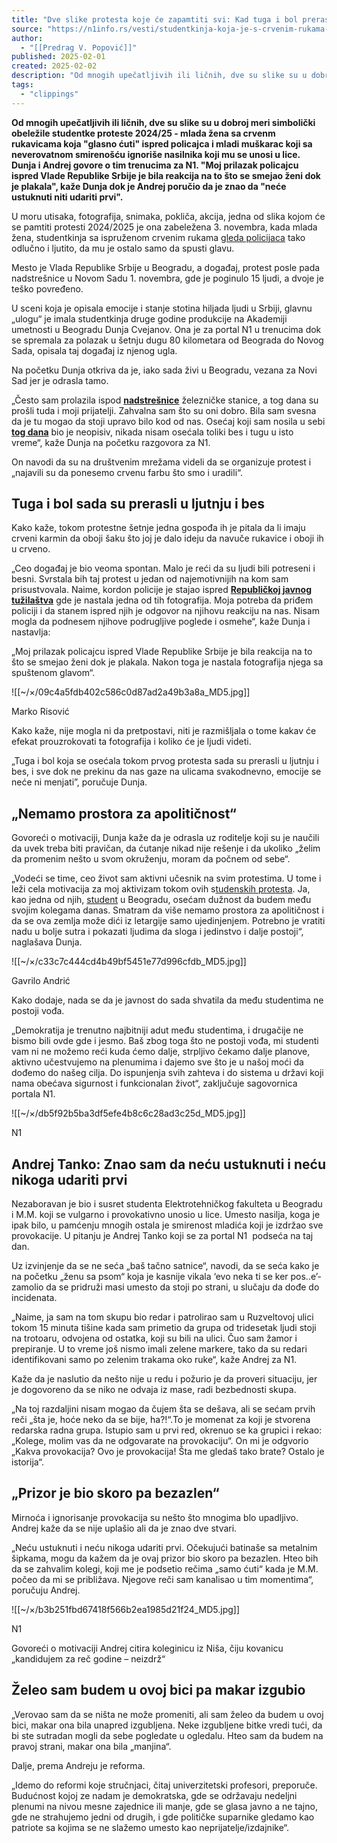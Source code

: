 ```yaml
---
title: "Dve slike protesta koje će zapamtiti svi: Kad tuga i bol prerastu u bes..."
source: "https://n1info.rs/vesti/studentkinja-koja-je-s-crvenim-rukama-stala-pred-policajca-za-n1-kad-tuga-i-bol-prerastu-u-bes/"
author:
  - "[[Predrag V. Popović]]"
published: 2025-02-01
created: 2025-02-02
description: "Od mnogih upečatljivih ili ličnih, dve su slike su u dobroj meri simbolički obeležile studentke proteste 2024/25 - mlada žena sa crvenm rukavicama koja \"glasno ćuti\" ispred policajca i mladi muškarac koji sa neverovatnom smirenošću ignoriše nasilnika koji mu se unosi u lice. Dunja i Andrej govore o tim trenucima za N1. \"Moj prilazak policajcu ispred Vlade Republike Srbije je bila reakcija na to što se smejao ženi dok je plakala\", kaže Dunja dok je Andrej poručio da je znao da \"neće ustuknuti niti udariti prvi\"."
tags:
  - "clippings"
---
```

**Od mnogih upečatljivih ili ličnih, dve su slike su u dobroj meri simbolički obeležile studentke proteste 2024/25 - mlada žena sa crvenm rukavicama koja "glasno ćuti" ispred policajca i mladi muškarac koji sa neverovatnom smirenošću ignoriše nasilnika koji mu se unosi u lice. Dunja i Andrej govore o tim trenucima za N1. "Moj prilazak policajcu ispred Vlade Republike Srbije je bila reakcija na to što se smejao ženi dok je plakala", kaže Dunja dok je Andrej poručio da je znao da "neće ustuknuti niti udariti prvi".**

U moru utisaka, fotografija, snimaka, pokliča, akcija, jedna od slika kojom će se pamtiti protesti 2024/2025 je ona zabeležena 3. novembra, kada mlada žena, studentkinja sa ispruženom crvenim rukama [gleda policijaca](https://n1info.rs/vesti/krvave-ruke-ispred-ministarstva-gradjevinarstva-policija-im-ne-da-da-pridju-zgradi/) tako odlučno i ljutito, da mu je ostalo samo da spusti glavu.

Mesto je Vlada Republike Srbije u Beogradu, a događaj, protest posle pada nadstrešnice u Novom Sadu 1. novembra, gde je poginulo 15 ljudi, a dvoje je teško povređeno.

U sceni koja je opisala emocije i stanje stotina hiljada ljudi u Srbiji, glavnu „ulogu“ je imala studentkinja druge godine produkcije na Akademiji umetnosti u Beogradu Dunja Cvejanov. Ona je za portal N1 u trenucima dok se spremala za polazak u šetnju dugu 80 kilometara od Beograda do Novog Sada, opisala taj događaj iz njenog ugla.

Na početku Dunja otkriva da je, iako sada živi u Beogradu, vezana za Novi Sad jer je odrasla tamo.

„Često sam prolazila ispod **[nadstrešnice](https://n1info.rs/biznis/nadstresnica-bila-teza-2311-tona-od-dozvoljenog-opterecenja-utvrdili-vestaci/)** železničke stanice, a tog dana su prošli tuda i moji prijatelji. Zahvalna sam što su oni dobro. Bila sam svesna da je tu mogao da stoji upravo bilo kod od nas. Osećaj koji sam nosila u sebi **[tog dana](https://www.youtube.com/watch?v=z_FK8UwNVig)** bio je neopisiv, nikada nisam osećala toliki bes i tugu u isto vreme“, kaže Dunja na početku razgovora za N1.

On navodi da su na društvenim mrežama videli da se organizuje protest i „najavili su da ponesemo crvenu farbu što smo i uradili“.

## **Tuga i bol sada su prerasli u ljutnju i bes**

Kako kaže, tokom protestne šetnje jedna gospođa ih je pitala da li imaju crveni karmin da oboji šaku što joj je dalo ideju da navuče rukavice i oboji ih u crveno.

„Ceo događaj je bio veoma spontan. Malo je reći da su ljudi bili potreseni i besni. Svrstala bih taj protest u jedan od najemotivnijih na kom sam prisustvovala. Naime, kordon policije je stajao ispred **[Republičkoj javnog tužilaštva](https://n1info.rs/vesti/dolovac-poziva-studente-na-sastanak-sto-pre-radi-pojasnjenja-odredjenih-zahteva/)** gde je nastala jedna od tih fotografija. Moja potreba da priđem policiji i da stanem ispred njih je odgovor na njihovu reakciju na nas. Nisam mogla da podnesem njihove podrugljive poglede i osmehe“, kaže Dunja i nastavlja:

„Moj prilazak policajcu ispred Vlade Republike Srbije je bila reakcija na to što se smejao ženi dok je plakala. Nakon toga je nastala fotografija njega sa spuštenom glavom“.

![[~/×/09c4a5fdb402c586c0d87ad2a49b3a8a_MD5.jpg]]

Marko Risović

Kako kaže, nije mogla ni da pretpostavi, niti je razmišljala o tome kakav će efekat prouzrokovati ta fotografija i koliko će je ljudi videti.

„Tuga i bol koja se osećala tokom prvog protesta sada su prerasli u ljutnju i bes, i sve dok ne prekinu da nas gaze na ulicama svakodnevno, emocije se neće ni menjati”, poručuje Dunja.

## **„Nemamo prostora za apolitičnost“**

Govoreći o motivaciji, Dunja kaže da je odrasla uz roditelje koji su je naučili da uvek treba biti pravičan, da ćutanje nikad nije rešenje i da ukoliko „želim da promenim nešto u svom okruženju, moram da počnem od sebe“.

„Vodeći se time, ceo život sam aktivni učesnik na svim protestima. U tome i leži cela motivacija za moj aktivizam tokom ovih s[tudenskih protesta](https://n1info.rs/tag/studentski-protest/). Ja, kao jedna od njih, [student](https://n1info.rs/tag/studenti/) u Beogradu, osećam dužnost da budem među svojim kolegama danas. Smatram da više nemamo prostora za apolitičnost i da se ova zemlja može dići iz letargije samo ujedinjenjem. Potrebno je vratiti nadu u bolje sutra i pokazati ljudima da sloga i jedinstvo i dalje postoji“, naglašava Dunja.

![[~/×/c33c7c444cd4b49bf5451e77d996cfdb_MD5.jpg]]

Gavrilo Andrić

Kako dodaje, nada se da je javnost do sada shvatila da među studentima ne postoji vođa.

„Demokratija je trenutno najbitniji adut među studentima, i drugačije ne bismo bili ovde gde i jesmo. Baš zbog toga što ne postoji vođa, mi studenti vam ni ne možemo reći kuda ćemo dalje, strpljivo čekamo dalje planove, aktivno učestvujemo na plenumima i dajemo sve što je u našoj moći da dođemo do našeg cilja. Do ispunjenja svih zahteva i do sistema u državi koji nama obećava sigurnost i funkcionalan život“, zaključuje sagovornica portala N1.

![[~/×/db5f92b5ba3df5efe4b8c6c28ad3c25d_MD5.jpg]]

N1

## Andrej Tanko: Znao sam da neću ustuknuti i neću nikoga udariti prvi

Nezaboravan je bio i susret studenta Elektrotehničkog fakulteta u Beogradu i M.M. koji se vulgarno i provokativno unosio u lice. Umesto nasilja, koga je ipak bilo, u pamćenju mnogih ostala je smirenost mladića koji je izdržao sve provokacije. U pitanju je Andrej Tanko koji se za portal N1  podseća na taj dan.

Uz izvinjenje da se ne seća „baš tačno satnice“, navodi, da se seća kako je na početku „ženu sa psom“ koja je kasnije vikala ‘evo neka ti se ker pos..e’- zamolio da se pridruži masi umesto da stoji po strani, u slučaju da dođe do incidenata.

„Naime, ja sam na tom skupu bio redar i patrolirao sam u Ruzveltovoj ulici tokom 15 minuta tišine kada sam primetio da grupa od tridesetak ljudi stoji na trotoaru, odvojena od ostatka, koji su bili na ulici. Čuo sam žamor i prepiranje. U to vreme još nismo imali zelene markere, tako da su redari identifikovani samo po zelenim trakama oko ruke“, kaže Andrej za N1.

Kaže da je naslutio da nešto nije u redu i požurio je da proveri situaciju, jer je dogovoreno da se niko ne odvaja iz mase, radi bezbednosti skupa.

„Na toj razdaljini nisam mogao da čujem šta se dešava, ali se sećam prvih reči „šta je, hoće neko da se bije, ha?!“.To je momenat za koji je stvorena redarska radna grupa. Istupio sam u prvi red, okrenuo se ka grupici i rekao: „Kolege, molim vas da ne odgovarate na provokaciju“. On mi je odgvorio „Kakva provokacija? Ovo je provokacija! Šta me gledaš tako brate? Ostalo je istorija“.

## „Prizor je bio skoro pa bezazlen“

Mirnoća i ignorisanje provokacija su nešto što mnogima blo upadljivo. Andrej kaže da se nije uplašio ali da je znao dve stvari.

„Neću ustuknuti i neću nikoga udariti prvi. Očekujući batinaše sa metalnim šipkama, mogu da kažem da je ovaj prizor bio skoro pa bezazlen. Hteo bih da se zahvalim kolegi, koji me je podsetio rečima „samo ćuti“ kada je M.M. počeo da mi se približava. Njegove reči sam kanalisao u tim momentima“, poručuju Andrej.

![[~/×/b3b251fbd67418f566b2ea1985d21f24_MD5.jpg]]

N1

Govoreći o motivaciji Andrej citira koleginicu iz Niša, čiju kovanicu „kandidujem za reč godine – neizdrž“

## Želeo sam budem u ovoj bici pa makar izgubio

„Verovao sam da se ništa ne može promeniti, ali sam želeo da budem u ovoj bici, makar ona bila unapred izgubljena. Neke izgubljene bitke vredi tući, da bi ste sutradan mogli da sebe pogledate u ogledalu. Hteo sam da budem na pravoj strani, makar ona bila „manjina“.

Dalje, prema Andreju je reforma.

„Idemo do reformi koje stručnjaci, čitaj univerzitetski profesori, preporuče. Budućnost kojoj ze nadam je demokratska, gde se održavaju nedeljni plenumi na nivou mesne zajednice ili manje, gde se glasa javno a ne tajno, gde ne strahujemo jedni od drugih, i gde političke suparnike gledamo kao patriote sa kojima se ne slažemo umesto kao neprijatelje/izdajnike“.
